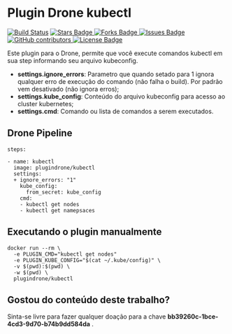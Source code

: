 # Plugin Drone kubectl

[![Build Status](https://cloud.drone.io/api/badges/plugindrone/kubectl/status.svg)](https://cloud.drone.io/plugindrone/kubectl)
<a href="https://github.com/plugindrone/kubectl/stargazers">
	<img src="https://img.shields.io/github/stars/plugindrone/kubectl" alt="Stars Badge"/>
</a>
<a href="https://github.com/plugindrone/kubectl/network/members">
	<img src="https://img.shields.io/github/forks/plugindrone/kubectl" alt="Forks Badge"/>
</a>
<a href="https://github.com/plugindrone/kubectl/issues">
	<img src="https://img.shields.io/github/issues/plugindrone/kubectl" alt="Issues Badge"/>
</a>
<a href="https://github.com/plugindrone/kubectl/graphs/contributors">
	<img alt="GitHub contributors" src="https://img.shields.io/github/contributors/plugindrone/kubectl?color=2b9348">
</a>
<a href="https://github.com/plugindrone/kubectl/blob/master/LICENSE">
	<img src="https://img.shields.io/github/license/plugindrone/kubectl?color=2b9348" alt="License Badge"/>
</a>

Este plugin para o Drone, permite que você execute comandos kubectl em sua step informando seu arquivo kubeconfig. 

* **settings.ignore_errors**: Parametro que quando setado para 1 ignora qualquer erro de execução do comando (não falha o build). Por padrão vem desativado (não ignora erros);
* **settings.kube_config**: Conteúdo do arquivo kubeconfig para acesso ao cluster kubernetes; 
* **settings.cmd**: Comando ou lista de comandos a serem executados.

## Drone Pipeline

```
steps:

- name: kubectl
  image: plugindrone/kubectl
  settings:
  + ignore_errors: "1"
    kube_config: 
      from_secret: kube_config
    cmd: 
    - kubectl get nodes
    - kubectl get namepsaces
```
## Executando o plugin manualmente

```shell
docker run --rm \
  -e PLUGIN_CMD="kubectl get nodes"
  -e PLUGIN_KUBE_CONFIG="$(cat ~/.kube/config)" \
  -v $(pwd):$(pwd) \
  -w $(pwd) \
  plugindrone/kubectl
```

## Gostou do conteúdo deste trabalho?
Sinta-se livre para fazer qualquer doação para a chave **bb39260c-1bce-4cd3-9d70-b74b9dd584da** . 
